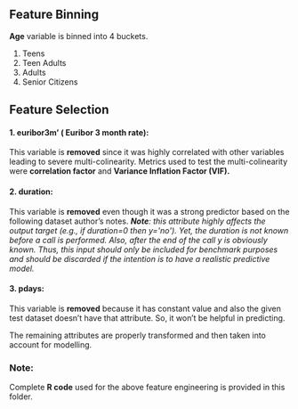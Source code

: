 
## Feature Binning

 **Age** variable is binned into 4 buckets.
 1. Teens
 2. Teen Adults
 3. Adults
 4. Senior Citizens
 
 ## Feature Selection
 
#### 1. euribor3m’ ( Euribor 3 month rate):
This variable is **removed** since it was highly correlated with other variables leading to severe multi-colinearity. Metrics used to test the multi-colinearity were **correlation factor** and **Variance Inflation Factor (VIF).**

#### 2. duration:
This variable is **removed** even though it was a strong predictor based on the following dataset author’s notes. ***Note**: this attribute highly affects the output target (e.g., if duration=0 then y='no'). Yet, the duration is not known before a call is performed. Also, after the end of the call y is obviously known. Thus, this input should only be included for benchmark purposes and should be discarded if the intention is to have a realistic predictive model.*

#### 3. pdays:
This variable is **removed** because it has constant value and also the given test dataset doesn’t have that attribute. So, it won’t be helpful in predicting.



The remaining attributes are properly transformed and then taken into account for modelling.


### Note: 
Complete **R code** used for the above feature engineering is provided in this folder.

















































